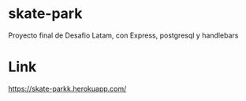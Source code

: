 # skate-park
Proyecto final de Desafio Latam, con Express, postgresql y handlebars

# Link
https://skate-parkk.herokuapp.com/

